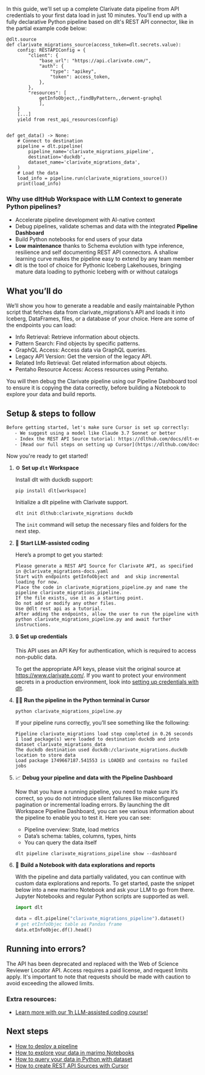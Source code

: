 In this guide, we'll set up a complete Clarivate data pipeline from API credentials to your first data load in just 10 minutes. You'll end up with a fully declarative Python pipeline based on dlt's REST API connector, like in the partial example code below:

```python-outcome
@dlt.source
def clarivate_migrations_source(access_token=dlt.secrets.value):
    config: RESTAPIConfig = {
        "client": {
            "base_url": "https://api.clarivate.com/",
            "auth": {
                "type": "apikey",
                "token": access_token,
            },
        },
        "resources": [
            getInfoObject,,findByPattern,,derwent-graphql
            ],
    }
    [...]
    yield from rest_api_resources(config)


def get_data() -> None:
    # Connect to destination
    pipeline = dlt.pipeline(
        pipeline_name='clarivate_migrations_pipeline',
        destination='duckdb',
        dataset_name='clarivate_migrations_data', 
    )
    # Load the data
    load_info = pipeline.run(clarivate_migrations_source())
    print(load_info) 
```

### Why use dltHub Workspace with LLM Context to generate Python pipelines?

- Accelerate pipeline development with AI-native context
- Debug pipelines, validate schemas and data with the integrated **Pipeline Dashboard**
- Build Python notebooks for end users of your data
- **Low maintenance** thanks to Schema evolution with type inference, resilience and self documenting REST API connectors. A shallow learning curve makes the pipeline easy to extend by any team member
- dlt is the tool of choice for Pythonic Iceberg Lakehouses, bringing mature data loading to pythonic Iceberg with or without catalogs

## What you’ll do

We’ll show you how to generate a readable and easily maintainable Python script that fetches data from clarivate_migrations’s API and loads it into Iceberg, DataFrames, files, or a database of your choice. Here are some of the endpoints you can load:

- Info Retrieval: Retrieve information about objects.
- Pattern Search: Find objects by specific patterns.
- GraphQL Access: Access data via GraphQL queries.
- Legacy API Version: Get the version of the legacy API.
- Related Info Retrieval: Get related information about objects.
- Pentaho Resource Access: Access resources using Pentaho.

You will then debug the Clarivate pipeline using our Pipeline Dashboard tool to ensure it is copying the data correctly, before building a Notebook to explore your data and build reports.

## Setup & steps to follow

```default
Before getting started, let's make sure Cursor is set up correctly:
   - We suggest using a model like Claude 3.7 Sonnet or better
   - Index the REST API Source tutorial: https://dlthub.com/docs/dlt-ecosystem/verified-sources/rest_api/ and add it to context as **@dlt rest api**
   - [Read our full steps on setting up Cursor](https://dlthub.com/docs/dlt-ecosystem/llm-tooling/cursor-restapi#23-configuring-cursor-with-documentation)
```

Now you're ready to get started!

1. ⚙️ **Set up `dlt` Workspace**
    
    Install dlt with duckdb support:
    ```shell
    pip install dlt[workspace]
    ```

    Initialize a dlt pipeline with Clarivate support.
    ```shell
    dlt init dlthub:clarivate_migrations duckdb
    ```

    The `init` command will setup the necessary files and folders for the next step.
    
2. 🤠 **Start LLM-assisted coding**
    
    Here’s a prompt to get you started:
    
    ```prompt
    Please generate a REST API Source for Clarivate API, as specified in @clarivate_migrations-docs.yaml 
    Start with endpoints getInfoObject and  and skip incremental loading for now. 
    Place the code in clarivate_migrations_pipeline.py and name the pipeline clarivate_migrations_pipeline. 
    If the file exists, use it as a starting point. 
    Do not add or modify any other files. 
    Use @dlt rest api as a tutorial. 
    After adding the endpoints, allow the user to run the pipeline with python clarivate_migrations_pipeline.py and await further instructions.
    ```

    
3. 🔒 **Set up credentials** 
    
    This API uses an API Key for authentication, which is required to access non-public data.
    
    To get the appropriate API keys, please visit the original source at https://www.clarivate.com/.
    If you want to protect your environment secrets in a production environment, look into [setting up credentials with dlt](https://dlthub.com/docs/walkthroughs/add_credentials).
    
4. 🏃‍♀️ **Run the pipeline in the Python terminal in Cursor**
    
    ```shell
    python clarivate_migrations_pipeline.py
    ```
    
    If your pipeline runs correctly, you’ll see something like the following:
    
    ```shell
    Pipeline clarivate_migrations load step completed in 0.26 seconds
    1 load package(s) were loaded to destination duckdb and into dataset clarivate_migrations_data
    The duckdb destination used duckdb:/clarivate_migrations.duckdb location to store data
    Load package 1749667187.541553 is LOADED and contains no failed jobs
    ```
    
5. 📈 **Debug your pipeline and data with the Pipeline Dashboard**

    Now that you have a running pipeline, you need to make sure it’s correct, so you do not introduce silent failures like misconfigured pagination or incremental loading errors. By launching the dlt Workspace Pipeline Dashboard, you can see various information about the pipeline to enable you to test it. Here you can see:
    - Pipeline overview: State, load metrics
    - Data’s schema: tables, columns, types, hints
    - You can query the data itself
    
    ```shell
    dlt pipeline clarivate_migrations_pipeline show --dashboard
    ```
    
6. 🐍 **Build a Notebook with data explorations and reports**

    With the pipeline and data partially validated, you can continue with custom data explorations and reports. To get started, paste the snippet below into a new marimo Notebook and ask your LLM to go from there. Jupyter Notebooks and regular Python scripts are supported as well.

    
    ```python
    import dlt

   data = dlt.pipeline("clarivate_migrations_pipeline").dataset()
   # get etInfoObjec table as Pandas frame
   data.etInfoObjec.df().head()
    ```

## Running into errors?

The API has been deprecated and replaced with the Web of Science Reviewer Locator API. Access requires a paid license, and request limits apply. It's important to note that requests should be made with caution to avoid exceeding the allowed limits.

### Extra resources:

- [Learn more with our 1h LLM-assisted coding course!](https://www.youtube.com/watch?v=GGid70rnJuM)

## Next steps

- [How to deploy a pipeline](https://dlthub.com/docs/walkthroughs/deploy-a-pipeline)
- [How to explore your data in marimo Notebooks](https://dlthub.com/docs/general-usage/dataset-access/marimo)
- [How to query your data in Python with dataset](https://dlthub.com/docs/general-usage/dataset-access/dataset)
- [How to create REST API Sources with Cursor](https://dlthub.com/docs/dlt-ecosystem/llm-tooling/cursor-restapi)